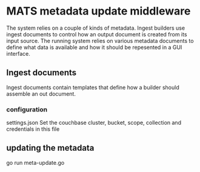 # MATS metadata update middleware

The system relies on a couple of kinds of metadata. Ingest builders use ingest documents to control how an output document is created from its input source. The running system relies on various metadata documents to define what data is available and how it should be repesented in a GUI interface.

## Ingest documents

Ingest documents contain templates that define how a builder should assemble an out document.

### configuration
settings.json
Set the couchbase cluster, bucket, scope, collection and credentials in this file

## updating the metadata
go run meta-update.go


